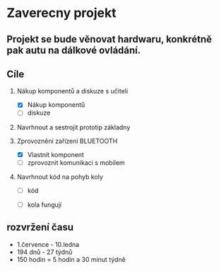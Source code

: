 # Zaverecny projekt

## Projekt se bude věnovat hardwaru, konkrétně pak autu na dálkové ovládání.

## Cíle

1. Nákup komponentů a diskuze s učiteli
   - [x] Nákup komponentů
   - [ ] diskuze

2. Navrhnout a sestrojit prototip základny

2. Zprovoznění zařízení BLUETOOTH
   - [x] Vlastnit komponent
   - [ ] zprovoznit komunikaci s mobilem

3. Navrhnout kód na pohyb koly
   - [ ] kód
   - [ ] kola fungují


## rozvržení času
- 1.července - 10.ledna
- 194 dnů - 27 týdnů
- 150 hodin = 5 hodin a 30 minut týdně
